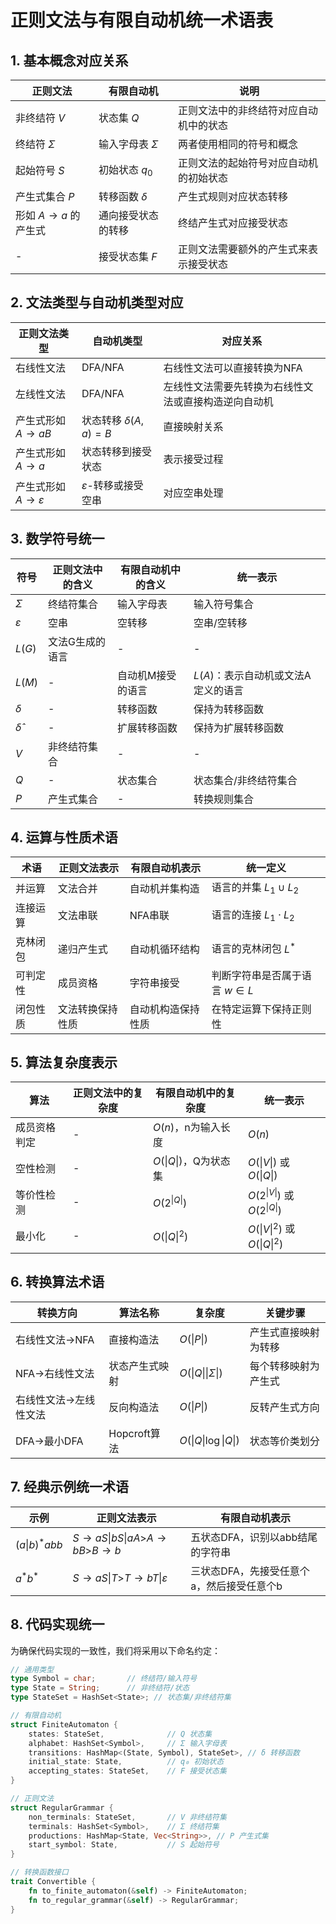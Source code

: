 # 正则文法与有限自动机统一术语表

## 1. 基本概念对应关系

| 正则文法 | 有限自动机 | 说明 |
|---------|-----------|------|
| 非终结符 $V$ | 状态集 $Q$ | 正则文法中的非终结符对应自动机中的状态 |
| 终结符 $\Sigma$ | 输入字母表 $\Sigma$ | 两者使用相同的符号和概念 |
| 起始符号 $S$ | 初始状态 $q_0$ | 正则文法的起始符号对应自动机的初始状态 |
| 产生式集合 $P$ | 转移函数 $\delta$ | 产生式规则对应状态转移 |
| 形如 $A \to a$ 的产生式 | 通向接受状态的转移 | 终结产生式对应接受状态 |
| - | 接受状态集 $F$ | 正则文法需要额外的产生式来表示接受状态 |

## 2. 文法类型与自动机类型对应

| 正则文法类型 | 自动机类型 | 对应关系 |
|------------|-----------|---------|
| 右线性文法 | DFA/NFA | 右线性文法可以直接转换为NFA |
| 左线性文法 | DFA/NFA | 左线性文法需要先转换为右线性文法或直接构造逆向自动机 |
| 产生式形如 $A \to aB$ | 状态转移 $\delta(A, a) = B$ | 直接映射关系 |
| 产生式形如 $A \to a$ | 状态转移到接受状态 | 表示接受过程 |
| 产生式形如 $A \to \varepsilon$ | $\varepsilon$-转移或接受空串 | 对应空串处理 |

## 3. 数学符号统一

| 符号 | 正则文法中的含义 | 有限自动机中的含义 | 统一表示 |
|-----|---------------|-------------------|----------|
| $\Sigma$ | 终结符集合 | 输入字母表 | 输入符号集合 |
| $\varepsilon$ | 空串 | 空转移 | 空串/空转移 |
| $L(G)$ | 文法G生成的语言 | - | - |
| $L(M)$ | - | 自动机M接受的语言 | $L(A)$：表示自动机或文法A定义的语言 |
| $\delta$ | - | 转移函数 | 保持为转移函数 |
| $\hat{\delta}$ | - | 扩展转移函数 | 保持为扩展转移函数 |
| $V$ | 非终结符集合 | - | - |
| $Q$ | - | 状态集合 | 状态集合/非终结符集合 |
| $P$ | 产生式集合 | - | 转换规则集合 |

## 4. 运算与性质术语

| 术语 | 正则文法表示 | 有限自动机表示 | 统一定义 |
|-----|------------|---------------|---------|
| 并运算 | 文法合并 | 自动机并集构造 | 语言的并集 $L_1 \cup L_2$ |
| 连接运算 | 文法串联 | NFA串联 | 语言的连接 $L_1 \cdot L_2$ |
| 克林闭包 | 递归产生式 | 自动机循环结构 | 语言的克林闭包 $L^*$ |
| 可判定性 | 成员资格 | 字符串接受 | 判断字符串是否属于语言 $w \in L$ |
| 闭包性质 | 文法转换保持性质 | 自动机构造保持性质 | 在特定运算下保持正则性 |

## 5. 算法复杂度表示

| 算法 | 正则文法中的复杂度 | 有限自动机中的复杂度 | 统一表示 |
|-----|-----------------|-------------------|---------|
| 成员资格判定 | - | $O(n)$，n为输入长度 | $O(n)$ |
| 空性检测 | - | $O(\|Q\|)$，Q为状态集 | $O(\|V\|)$ 或 $O(\|Q\|)$ |
| 等价性检测 | - | $O(2^{\|Q\|})$ | $O(2^{\|V\|})$ 或 $O(2^{\|Q\|})$ |
| 最小化 | - | $O(\|Q\|^2)$ | $O(\|V\|^2)$ 或 $O(\|Q\|^2)$ |

## 6. 转换算法术语

| 转换方向 | 算法名称 | 复杂度 | 关键步骤 |
|---------|---------|------|---------|
| 右线性文法→NFA | 直接构造法 | $O(\|P\|)$ | 产生式直接映射为转移 |
| NFA→右线性文法 | 状态产生式映射 | $O(\|Q\|\|\Sigma\|)$ | 每个转移映射为产生式 |
| 右线性文法→左线性文法 | 反向构造法 | $O(\|P\|)$ | 反转产生式方向 |
| DFA→最小DFA | Hopcroft算法 | $O(\|Q\|\log\|Q\|)$ | 状态等价类划分 |

## 7. 经典示例统一术语

| 示例 | 正则文法表示 | 有限自动机表示 |
|-----|------------|---------------|
| $(a\|b)^*abb$ | $S \to aS \| bS \| aA$\>$A \to bB$\>$B \to b$ | 五状态DFA，识别以abb结尾的字符串 |
| $a^*b^*$ | $S \to aS \| T$\>$T \to bT \| \varepsilon$ | 三状态DFA，先接受任意个a，然后接受任意个b |

## 8. 代码实现统一

为确保代码实现的一致性，我们将采用以下命名约定：

```rust
// 通用类型
type Symbol = char;       // 终结符/输入符号
type State = String;      // 非终结符/状态
type StateSet = HashSet<State>; // 状态集/非终结符集

// 有限自动机
struct FiniteAutomaton {
    states: StateSet,              // Q 状态集
    alphabet: HashSet<Symbol>,     // Σ 输入字母表
    transitions: HashMap<(State, Symbol), StateSet>, // δ 转移函数
    initial_state: State,          // q₀ 初始状态
    accepting_states: StateSet,    // F 接受状态集
}

// 正则文法
struct RegularGrammar {
    non_terminals: StateSet,       // V 非终结符集
    terminals: HashSet<Symbol>,    // Σ 终结符集
    productions: HashMap<State, Vec<String>>, // P 产生式集
    start_symbol: State,           // S 起始符号
}

// 转换函数接口
trait Convertible {
    fn to_finite_automaton(&self) -> FiniteAutomaton;
    fn to_regular_grammar(&self) -> RegularGrammar;
}
```
